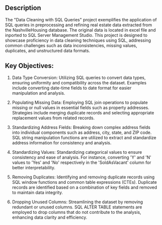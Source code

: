 ## Description
The "Data Cleaning with SQL Queries" project exemplifies the application of SQL queries in preprocessing 
and refining real estate data extracted from the NashvilleHousing database. 
The original data is located in excel file and inported to SQL Server Management Studio.
This project is designed to showcase proficiency in data cleaning techniques using SQL, 
addressing common challenges such as data inconsistencies, missing values, duplicates, and unstructured data formats.

## Key Objectives:
1. Data Type Conversion:
Utilizing SQL queries to convert data types, ensuring uniformity and compatibility across the dataset.
Examples include converting date-time fields to date format for easier manipulation and analysis.

2. Populating Missing Data:
Employing SQL join operations to populate missing or null values in essential fields such as property addresses.
Strategies include merging duplicate records and selecting appropriate replacement values from related records.

3. Standardizing Address Fields:
Breaking down complex address fields into individual components such as address, city, state, and ZIP code.
SQL string manipulation functions are utilized to extract and standardize address information for consistency and analysis.

4. Standardizing Values:
Standardizing categorical values to ensure consistency and ease of analysis. For instance,
converting 'Y' and 'N' values to 'Yes' and 'No' respectively in the 'SoldAsVacant' column for better interpretability.

5. Removing Duplicates:
Identifying and removing duplicate records using SQL window functions and common table expressions (CTEs).
Duplicate records are identified based on a combination of key fields and removed to maintain data integrity.

6. Dropping Unused Columns:
Streamlining the dataset by removing redundant or unused columns. SQL ALTER TABLE statements are employed
to drop columns that do not contribute to the analysis, enhancing data clarity and efficiency.
